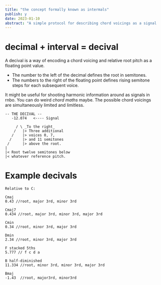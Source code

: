 ```yaml
---
title: "the concept formally known as intermals"
publish: y
date: 2023-01-10
abstract: "A simple protocol for describing chord voicings as a signal."
---
```


#  decimal + interval = decival 

A decival is a way of encoding a chord voicing and relative root pitch as a floating point value.

- The number to the left of the decimal defines the root in semitones. 
- The numbers to the right of the floating point defines rising semitone steps for each subsequent voice.

It might be useful for shooting harmonic information around as signals in rnbo.  You can do weird *chord maths* maybe. The possible chord voicings are simultaneously limited and limitless.

```
-- THE DECIVAL --
   -12.074   <---- Signal    
  
     / \ _To the right_
    /   |> Three additional 
   /    |> voices 0, 7,
  /     |> and 11 semitones 
 /      |> above the root.
|
|< Root twelve semitones below 
|< whatever reference pitch.

```


# Example decivals

```
Relative to C:

Cmaj
0.43 //root, major 3rd, minor 3rd

Cmaj7
0.434 //root, major 3rd, minor 3rd, major 3rd

Cmin
0.34 //root, minor 3rd, major 3rd

Dmin
2.34 //root, minor 3rd, major 3rd

F stacked 5ths
5.777 // f c d a  

B half-diminished
11.334 //root, minor 3rd, minor 3rd, major 3rd

Bmaj
-1.43  //root, major3rd, minor3rd

```

